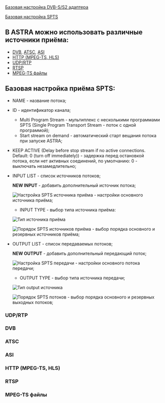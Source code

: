 [Базовая настройка DVB-S/S2 адаптера][1]

[Базовая настройка SPTS][2]

## В ASTRA можно использовать различные источники приёма:

- [DVB](https://github.com/cesbo/astra-help/blob/master/ru/stream/spts/general.md#dvb), [ATSC](https://github.com/cesbo/astra-help/blob/master/ru/stream/spts/general.md#atsc), [ASI](https://github.com/cesbo/astra-help/blob/master/ru/stream/spts/general.md#asi)
- [HTTP (MPEG-TS, HLS)](https://github.com/cesbo/astra-help/blob/master/ru/stream/spts/general.md#http-mpeg-ts-hls)
- [UDP/RTP](https://github.com/cesbo/astra-help/blob/master/ru/stream/spts/general.md#udprtp)
- [RTSP](https://github.com/cesbo/astra-help/blob/master/ru/stream/spts/general.md#rtsp)
- [MPEG-TS файлы](https://github.com/cesbo/astra-help/blob/master/ru/stream/spts/general.md#mpeg-ts-файлы)

## Базовая настройка приёма SPTS:

- NAME - название потока;
- ID - идентификатор канала;
	- Multi Program Stream - мультиплекс с несколькими программами SPTS (Single Program Transport Stream - поток с одной программой);
	- Start stream on demand - автоматический старт вещания потока при запуске ASTRA;
- KEEP ACTIVE (Delay before stop stream if no active connections. Default: 0 (turn off immediately)) - задержка перед остановкой потока, если нет активных соединений, по умолчанию: 0 - выключать незамедлительно;
- INPUT LIST - список источников потоков;

	**NEW INPUT** - добавить дополнительный источник потока;
	 
	![Настройка SPTS источника приёма](http://b4.icdn.ru/s/slavabogu/5/56430645JuZ.jpg "Настройка SPTS источника приёма") - настройки основного источника приёма;
	
	- INPUT TYPE - выбор типа источника приёма:
	
	![Тип источника приёма](http://b4.icdn.ru/s/slavabogu/3/56431053iTx.jpg "Тип источника приёма")

	![Порядок SPTS источников приёма](http://b4.icdn.ru/s/slavabogu/6/56430646fUp.jpg "Порядок SPTS источников приёма") - выбор порядка основного и резервных источников приёма;
	 
- OUTPUT LIST - список передаваемых потоков;

	**NEW OUTPUT** - добавить дополнительный передающий поток;
	
	![Настройка SPTS передачи](http://b4.icdn.ru/s/slavabogu/5/56430645JuZ.jpg "Настройка SPTS передачи") - настройки основного потока передачи;

	- OUTPUT TYPE - выбор типа источника передачи;
	
	![Тип output источника](http://b4.icdn.ru/s/slavabogu/0/56431440GrC.jpg "Тип output источника")
	
	![Порядок SPTS потоков](http://b4.icdn.ru/s/slavabogu/6/56430646fUp.jpg "Порядок SPTS потоков") - выбор порядка основного и резервных выходных потоков;
	
	
	
### UDP/RTP

### DVB

### ATSC

### ASI

### HTTP (MPEG-TS, HLS)

### RTSP

### MPEG-TS файлы   
        
        
        

[1]: https://github.com/cesbo/astra-help/blob/master/ru/adapter/dvb-s/general.md "Базовая настройка DVB-S/S2 адаптера"
[2]: https://github.com/cesbo/astra-help/blob/master/ru/stream/spts/general.md#%D0%91%D0%B0%D0%B7%D0%BE%D0%B2%D0%B0%D1%8F-%D0%BD%D0%B0%D1%81%D1%82%D1%80%D0%BE%D0%B9%D0%BA%D0%B0-spts-%D0%BF%D0%BE%D1%82%D0%BE%D0%BA%D0%B0-%D0%B8%D1%81%D1%82%D0%BE%D1%87%D0%BD%D0%B8%D0%BA-dvb-ss2-%D0%B0%D0%B4%D0%B0%D0%BF%D1%82%D0%B5%D1%80
